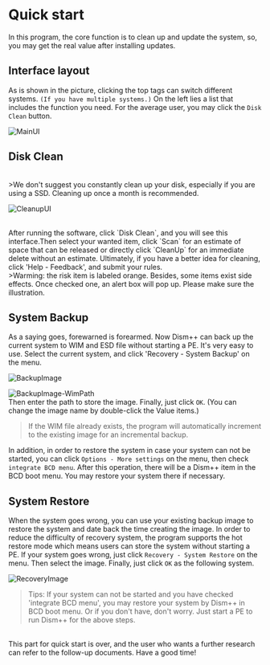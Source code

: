 ﻿# Quick start
In this program, the core function is to clean up and update the system, so, you may get the real value after installing updates.

## Interface layout
As is shown in the picture, clicking the top tags can switch different systems. `(If you have multiple systems.)` On the left lies a list that includes the function you need. For the average user, you may click the `Disk Clean` button.

![MainUI](./images/MainUI.png)

## Disk Clean
<br>
>We don't suggest you constantly clean up your disk, especially if you are using a SSD. Cleaning up once a month is recommended.

![CleanupUI](./images/CleanupUI.png)

<br>
After running the software, click `Disk Clean`, and you will see this interface.Then select your wanted item, click `Scan` for an estimate of space that can be released or directly click `CleanUp` for an immediate delete without an estimate. Ultimately, if you have a better idea for cleaning, click 'Help - Feedback', and submit your rules.

<br>
>Warming: the risk item is labeled orange. Besides, some items exist side effects. Once checked one, an alert box will pop up. Please make sure the illustration.

## System Backup
As a saying goes, forewarned is forearmed. Now Dism++ can back up the current system to WIM and ESD file without starting a PE. It's very easy to use. Select the current system, and click 'Recovery - System Backup' on the menu.

![BackupImage](./images/BackupImage.png)

![BackupImage-WimPath](./images/BackupImage-WimPath.png)
<br>Then enter the path to store the image. Finally, just click `OK`. (You can change the image name by double-click the Value items.)
>If the WIM file already exists, the program will automatically increment to the existing image for an incremental backup.

In addition, in order to restore the system in case your system can not be started, you can click `Options - More settings` on the menu, then check `integrate BCD menu`. After this operation, there will be a Dism++ item in the BCD boot menu. You may restore your system there if necessary.

## System Restore
When the system goes wrong, you can use your existing backup image to restore the system and date back the time creating the image. In order to reduce the difficulty of recovery system, the program supports the hot restore mode which means users can store the system without starting a PE. If your system goes wrong, just click `Recovery - System Restore` on the menu. Then select the image. Finally, just click `OK` as the following system.

![RecoveryImage](./images/RecoveryImage.png)

>Tips: If your system can not be started and you have checked 'integrate BCD menu', you may restore your system by Dism++ in BCD boot menu. Or if you don't have, don't worry. Just start a PE to run Dism++ for the above steps.

<br>This part for quick start is over, and the user who wants a further research can refer to the follow-up documents. Have a good time!
